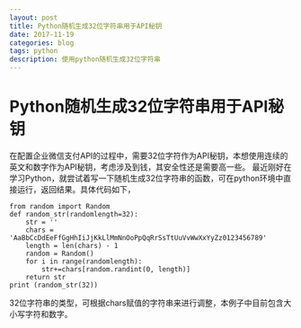 ```yaml
---
layout: post
title: Python随机生成32位字符串用于API秘钥
date: 2017-11-19
categories: blog
tags: python
description: 使用python随机生成32位字符串
---
```

# Python随机生成32位字符串用于API秘钥

在配置企业微信支付API的过程中，需要32位字符作为API秘钥，本想使用连续的英文和数字作为API秘钥，考虑涉及到钱，其安全性还是需要高一些。 最近刚好在学习Python，就尝试着写一下随机生成32位字符串的函数，可在python环境中直接运行，返回结果。具体代码如下，

```
from random import Random
def random_str(randomlength=32):
    str = ''
    chars = 'AaBbCcDdEeFfGgHhIiJjKkLlMmNnOoPpQqRrSsTtUuVvWwXxYyZz0123456789'
    length = len(chars) - 1
    random = Random()
    for i in range(randomlength):
        str+=chars[random.randint(0, length)]
    return str
print (random_str(32))
```

32位字符串的类型，可根据chars赋值的字符串来进行调整，本例子中目前包含大小写字符和数字。

